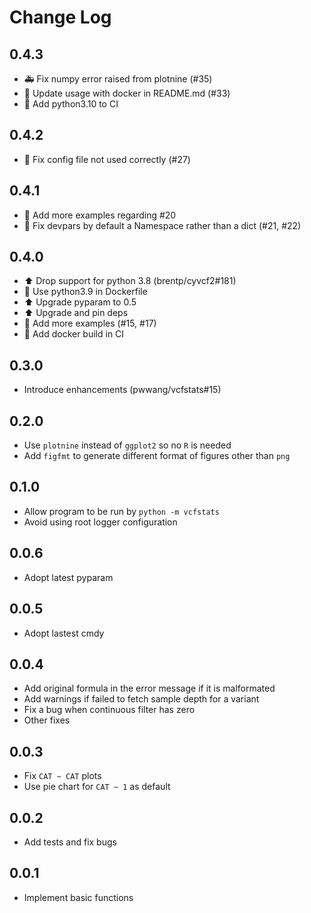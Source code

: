 # Change Log

## 0.4.3

- 🚑 Fix numpy error raised from plotnine (#35)
- 📝 Update usage with docker in README.md (#33)
- 👷 Add python3.10 to CI

## 0.4.2

- 🐛 Fix config file not used correctly (#27)

## 0.4.1

- 📝 Add more examples regarding #20
- 🐛 Fix devpars by default a Namespace rather than a dict (#21, #22)

## 0.4.0

- ⬆️ Drop support for python 3.8 (brentp/cyvcf2#181)
- 🚨 Use python3.9 in Dockerfile
- ⬆️️ Upgrade pyparam to 0.5
- ⬆️ Upgrade and pin deps
- 📝 Add more examples (#15, #17)
- 👷 Add docker build in CI

## 0.3.0

- Introduce enhancements (pwwang/vcfstats#15)

## 0.2.0
- Use `plotnine` instead of `ggplot2` so no `R` is needed
- Add `figfmt` to generate different format of figures other than `png`

## 0.1.0
- Allow program to be run by `python -m vcfstats`
- Avoid using root logger configuration

## 0.0.6
- Adopt latest pyparam

## 0.0.5
- Adopt lastest cmdy

## 0.0.4
- Add original formula in the error message if it is malformated
- Add warnings if failed to fetch sample depth for a variant
- Fix a bug when continuous filter has zero
- Other fixes

## 0.0.3
- Fix `CAT ~ CAT` plots
- Use pie chart for `CAT ~ 1` as default

## 0.0.2
- Add tests and fix bugs

## 0.0.1
- Implement basic functions
